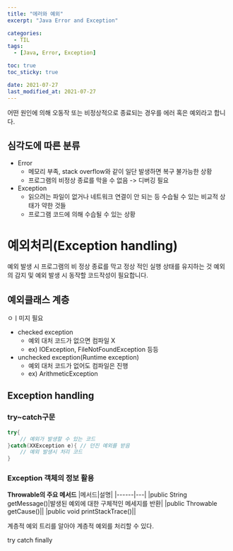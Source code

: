 ```yaml
---
title: "에러와 예외"
excerpt: "Java Error and Exception"

categories:
  - TIL
tags:
  - [Java, Error, Exception]

toc: true
toc_sticky: true

date: 2021-07-27
last_modified_at: 2021-07-27
---
```


어떤 원인에 의해 오동작 또는 비정상적으로 종료되는 경우를 에러 혹은 예외라고 합니다.

## 심각도에 따른 분류

- Error
  - 메모리 부족, stack overflow와 같이 일단 발생하면 복구 불가능한 상황
  - 프로그램의 비정상 종료를 막을 수 없음 -> 디버깅 필요
- Exception
  - 읽으려는 파일이 없거나 네트워크 연결이 안 되는 등 수습될 수 있는 비교적 상태가 약한 것들
  - 프로그램 코드에 의해 수습될 수 있는 상황

# 예외처리(Exception handling)

예외 발생 시 프로그램의 비 정상 종료를 막고 정상 적인 실행 상태를 유지하는 것
예외의 감지 및 예외 발생 시 동작할 코드작성이 필요합니다.

## 예외클래스 계층

ㅇㅣ미지 필요

- checked exception
  - 예외 대처 코드가 없으면 컴파일 X
  - ex) IOException, FileNotFoundException 등등
- unchecked exception(Runtime exception)
  - 예외 대처 코드가 없어도 컴파일은 진행
  - ex) ArithmeticException

## Exception handling

### try~catch구문

```java
try{
    // 예외가 발생할 수 있는 코드
}catch(XXException e){ // 던진 예외를 받음
    // 예외 발생시 처리 코드
}
```

### Exception 객체의 정보 활용

**Throwable의 주요 메서드**
|메서드|설명|
|------|---|
|public String getMessage()|발생된 예외에 대한 구체적인 메세지를 반환|
|public Throwable getCause()||
|public void printStackTrace()||

계층적 예외
트리를 알아야 계층적 예외를 처리할 수 있다.

try catch finally
